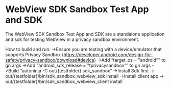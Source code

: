 # WebView SDK Sandbox Test App and SDK

The WebView SDK Sandbox Test App and SDK are a standalone application and sdk
for testing WebView in a privacy sandbox environment.

How to build and run:
->Ensure you are testing with a device/emulator that supports Privacy Sandbox
(https://developer.android.com/design-for-safety/privacy-sandbox/download#device)
->Add “target_os = "android"” to gn args
->Add “android_sdk_release = "tprivacysandbox"” to gn args
->Build “autoninja -C out/{testfolder} sdk_sandbox”
->Install Sdk first -> out/{testfolder}/bin/sdk_sandbox_webview_sdk install
->Install client app -> out/{testfolder}/bin/sdk_sandbox_webview_client install
